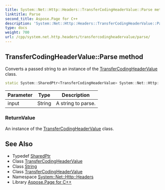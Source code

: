 ```yaml
---
title: System::Net::Http::Headers::TransferCodingHeaderValue::Parse method
linktitle: Parse
second_title: Aspose.Page for C++
description: 'System::Net::Http::Headers::TransferCodingHeaderValue::Parse method. Converts a passed string to an instance of the TransferCodingHeaderValue class in C++.'
type: docs
weight: 700
url: /cpp/system.net.http.headers/transfercodingheadervalue/parse/
---
```

## TransferCodingHeaderValue::Parse method


Converts a passed string to an instance of the [TransferCodingHeaderValue](../) class.

```cpp
static System::SharedPtr<TransferCodingHeaderValue> System::Net::Http::Headers::TransferCodingHeaderValue::Parse(String input)
```


| Parameter | Type | Description |
| --- | --- | --- |
| input | String | A string to parse. |

### ReturnValue

An instance of the [TransferCodingHeaderValue](../) class.

## See Also

* Typedef [SharedPtr](../../../system/sharedptr/)
* Class [TransferCodingHeaderValue](../)
* Class [String](../../../system/string/)
* Class [TransferCodingHeaderValue](../)
* Namespace [System::Net::Http::Headers](../../)
* Library [Aspose.Page for C++](../../../)
